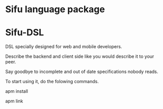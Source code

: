 # Sifu language package

# Sifu-DSL

DSL specially designed for web and mobile developers.

Describe the backend and client side like you would describe it to your peer.

Say goodbye to incomplete and out of date specifications nobody reads.


To start using it, do the folowing commands.

apm install 

apm link